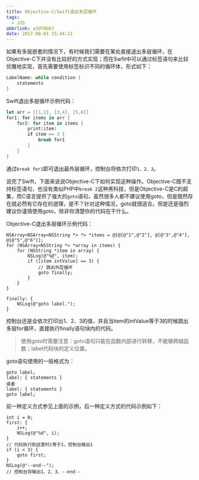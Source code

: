 ```yaml
---
title: Objective-C/Swift退出多层循环
tags:
  - iOS
abbrlink: a3df8b67
date: 2017-08-01 15:44:11
---
```


如果有多层嵌套的情况下，有时候我们需要在某处直接退出多层循环，在Objective-C下并没有比较好的方式实现；而在Swfit中可以通过标签语句来比较优雅地实现，首先需要使用标签标识不同的循环体，形式如下：

```Swift
LabelName: while condition {
	statements
}
```

Swift退出多层循环示例代码：

```Swift
let arr = [[1,2], [3,4], [5,6]]
for1: for items in arr {
    for2: for item in items {
        print(item)
        if item == 3 {
            break for1
        }
    }
}
```

通过`break for1`即可退出最外层循环，控制台将依次打印`1、2、3`。

说完了Swift，下面来说说Objective-C下如何实现这种操作。Objective-C既不支持标签语句，也没有类似PHP中`break 2`这种黑科技，但是Objective-C是C的超集，而C语言提供了强大的`goto`语句，虽然很多人都不建议使用goto，但是既然存在就必然有它存在的道理，是不？针对这种情况，goto就很适合。但是还是强烈建议你谨慎使用goto，除非你清楚你的代码在干什么。

Objective-C退出多层循环示例代码：

```ObjC
NSArray<NSArray<NSString *> *> *items = @[@[@"1",@"2"], @[@"3",@"4"], @[@"5",@"6"]];
for (NSArray<NSString *> *array in items) {
    for (NSString *item in array) {
        NSLog(@"%@", item);
        if ([item intValue] == 3) {
            // 跳出外层循环
            goto finally;
        }
    }
}

finally: {
    NSLog(@"goto label.");
}
```

控制台还是会依次打印出1、2、3的值，并且当item的intValue等于3的时候跳出多层for循环，直接执行finally语句块内的代码。

> 使用goto时需要注意：goto语句只能在函数内部进行转移，不能够跨越函数；label代码块的定义位置。

goto语句使用的一般格式为：
```
goto label;
label: { statements }
或者
label: { statements }
goto label;
```

前一种定义方式参见上面的示例，后一种定义方式的代码示例如下：

```ObjC
int i = 0;
first: {
    i++;
    NSLog(@"%d", i);
}
// 代码执行到这里时i等于1，控制台输出1
if (i < 3) {
    goto first;
}
NSLog(@"--end--");
// 控制台将输出1、2、3、--end--
```
